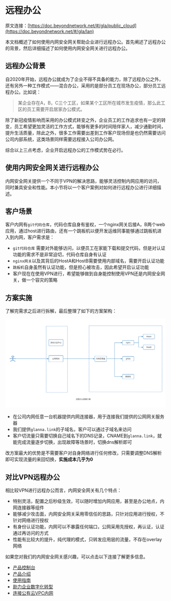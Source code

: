 # 远程办公
原文连接：[https://doc.beyondnetwork.net/#/gla/public_cloud](https://doc.beyondnetwork.net/#/gla/lan)

本文档概述了如何使用内网安全网关帮助企业进行远程办公。首先阐述了远程办公的背景，然后详细描述了如何使用内网安全网关进行远程办公。

## 远程办公背景
自2020年开始，远程办公就成为了企业不得不具备的能力，除了远程办公之外，还有另外一种工作模式——混合办公，采用的是部分员工在现场办公，部分员工远程办公。比如说：

> 某企业存在A，B，C三个工区，如果某个工区所在城市发生疫情，那么此工区的员工需要开启居家办公模式。

除了新冠疫情影响而采用的办公模式转变之外，企业员工的工作追求也有一定的转变，员工希望更加灵活的工作方式，能够有更多的时间陪伴家人，减少通勤时间，提升生活质量，除此之外，很多工作需要出差到工作客户现场但是也仍然需要访问公司内部系统，这类场景同样需要远程接入公司办公网。

综合以上三点考虑，企业开启远程办公的工作模式势在必行。

## 使用内网安全网关进行远程办公

内网安全网关提供一个不同于VPN的解决思路，能够灵活控制内网应用的访问，同时兼具安全和性能。本小节将以一个客户案例对如何进行远程办公进行详细描述。

## 客户场景

客户内网有`git代码仓库`，代码仓库自身有鉴权，一个nginx网关后接A，B两个web应用，通过host进行路由，还有一个跳板机以便开发运维同事能够通过跳板机进入到内网，客户需求是：

- `git代码仓库` 需要对外能够访问，以便员工在家能下载和提交代码，但是对认证功能的需求不是非常迫切，代码仓库自身有认证
- `nginx网关`以及其背后的HostA和HostB需要使用内部域名，需要开启认证功能
- `跳板机`自身虽然有认证功能，但是担心被攻击，因此希望开启认证功能
- 客户现在在使用VPN进行，希望能够做到自身能控制使用VPN还是内网安全网关，做一个容灾的策略

## 方案实施
了解完需求之后进行拆解，最后整理了如下的方案架构：

![img.png](./images/gla_solution_remote.png)

- 在公司内网任意一台机器提供内网连接器，用于连接我们提供的公网网关服务器
- 我们提供`glanna.link`的子域名，客户可以通过子域名来访问
- 客户切流量只需要切换自己域名下的DNS记录，CNAME到`glanna.link`，就能完成流量逐步切换，出现故障等场景时，切换dns解析即可

改方案最大的优势是不需要客户对自身网络进行任何修改，只需要调整DNS解析即可实现流量的来回切换，**实施成本几乎为0**

## 对比VPN远程办公
相比较VPN进行远程办公而言，内网安全网关有几个特点：

- 特别灵活，配置之后秒级生效，可以随时增加内网应用，甚至是办公地点，内网连接器等组件
- 能够减少攻击面，内网安全网关采用零信任的思路，只针对应用进行授权，不针对网络进行授权
- 有身份认证功能，内网可以不暴露任何端口，公网采用先授权，再认证，认证通过再访问的方式
- 性能有比较大的提升，纯代理的模式，只转发应用层的流量，不存在overlay网络


如果您对我们的内网安全网关感兴趣，可以点击以下连接了解更多信息。

- [产品控制台](https://dash.beyondnetwork.net)
- [产品介绍](https://doc.beyondnetwork.net/#/gla/introduce.md)
- [使用指南](https://doc.beyondnetwork.net/#/gla/quickstart.md)
- [助力企业数字化转型](https://doc.beyondnetwork.net/#/gla/vpc.md)
- [连接公有云VPC内网](https://doc.beyondnetwork.net/#/gla/public_cloud.md)